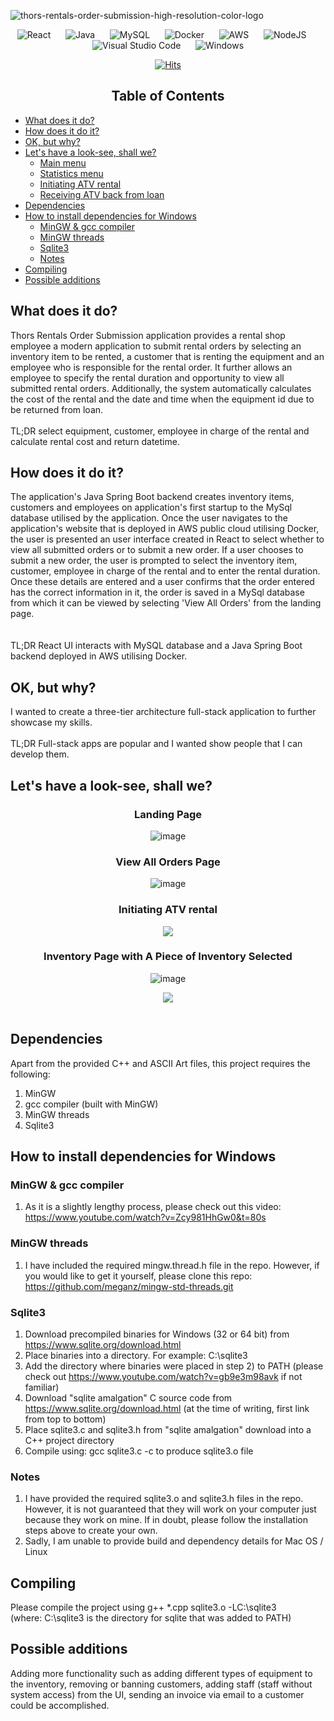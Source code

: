 

![thors-rentals-order-submission-high-resolution-color-logo](https://user-images.githubusercontent.com/85033252/217022803-fe315caf-b5bf-4d47-b18e-211d285417e6.png)

 <div align="center">
  

![React](https://img.shields.io/badge/react-%2320232a.svg?style=for-the-badge&logo=react&logoColor=%2361DAFB)
&nbsp;&nbsp;&nbsp;&nbsp;
![Java](https://img.shields.io/badge/java-%23ED8B00.svg?style=for-the-badge&logo=java&logoColor=white)
&nbsp;&nbsp;&nbsp;&nbsp;
![MySQL](https://img.shields.io/badge/mysql-%2300f.svg?style=for-the-badge&logo=mysql&logoColor=white)
&nbsp;&nbsp;&nbsp;&nbsp;
![Docker](https://img.shields.io/badge/docker-%230db7ed.svg?style=for-the-badge&logo=docker&logoColor=white)
&nbsp;&nbsp;&nbsp;&nbsp;
![AWS](https://img.shields.io/badge/AWS-%23FF9900.svg?style=for-the-badge&logo=amazon-aws&logoColor=white)
&nbsp;&nbsp;&nbsp;&nbsp;
![NodeJS](https://img.shields.io/badge/node.js-6DA55F?style=for-the-badge&logo=node.js&logoColor=white)
&nbsp;&nbsp;&nbsp;&nbsp;
![Visual Studio Code](https://img.shields.io/badge/Visual%20Studio%20Code-0078d7.svg?style=for-the-badge&logo=visual-studio-code&logoColor=white)
&nbsp;&nbsp;&nbsp;&nbsp;
![Windows](https://img.shields.io/badge/Windows-0078D6?style=for-the-badge&logo=windows&logoColor=white)

</div>

<div align="center">
 
[![Hits](https://hits.seeyoufarm.com/api/count/incr/badge.svg?url=https%3A%2F%2Fgithub.com%2Ftenngs%2Fthors-rentals&count_bg=%23000000&title_bg=%23555555&icon=&icon_color=%23E7E7E7&title=visits+%5Btoday%5D+%2F+%5Ball+time%5D&edge_flat=false)](https://hits.seeyoufarm.com)

</div>
 
 <div align="center">
 
<h2> Table of Contents
</div>

- [What does it do?](#what-does-it-do)
- [How does it do it?](#How-does-it-do-it)
- [OK, but why?](#ok-but-why)
- [Let's have a look-see, shall we?](#lets-have-a-look-see-shall-we)
   - [Main menu](#main-menu)
   - [Statistics menu](#statistics-menu)
   - [Initiating ATV rental](#initiating-atv-rental)
   - [Receiving ATV back from loan](#receiving-atv-back-from-loan)
- [Dependencies](#dependencies)
- [How to install dependencies for Windows](#how-to-install-dependencies-for-windows)
   - [MinGW & gcc compiler](#mingw--gcc-compiler)
   - [MinGW threads](#mingw-threads)
   - [Sqlite3](#sqlite3)
   - [Notes](#notes)
- [Compiling](#compiling)
- [Possible additions](#possible-additions)




## What does it do?
Thors Rentals Order Submission application provides a rental shop employee a modern application to submit rental orders by selecting an inventory item to be rented, a customer that is renting the equipment and an employee who is responsible for the rental order. It further allows an employee to specify the rental duration and opportunity to view all submitted rental orders. Additionally, the system automatically calculates the cost of the rental and the date and time when the equipment id due to be returned from loan. <br><br>
TL;DR select equipment, customer, employee in charge of the rental and calculate rental cost and return datetime.

## How does it do it?
The application's Java Spring Boot backend creates inventory items, customers and employees on application's first startup to the MySql database utilised by the application. Once the user navigates to the application's website that is deployed in AWS public cloud utilising Docker, the user is presented an user interface created in React to select whether to view all submitted orders or to submit a new order. If a user chooses to submit a new order, the user is prompted to select the inventory item, customer, employee in charge of the rental and to enter the rental duration. Once these details are entered and a user confirms that the order entered has the correct information in it, the order is saved in a MySql database from which it can be viewed by selecting 'View All Orders' from the landing page.  
<br><br>
TL;DR React UI interacts with MySQL database and a Java Spring Boot backend deployed in AWS utilising Docker.

## OK, but why?
I wanted to create a three-tier architecture full-stack application to further showcase my skills.<br><br>
TL;DR Full-stack apps are popular and I wanted show people that I can develop them.

## Let's have a look-see, shall we?

<div align="center">

### Landing Page
![image](https://user-images.githubusercontent.com/85033252/217074193-7b312eae-4a17-4a20-86cd-d339434c091a.png)

### View All Orders Page
![image](https://user-images.githubusercontent.com/85033252/217074569-593cdf19-914c-4fc4-b2aa-0c2ae5efc685.png)


### Initiating ATV rental<br>



![](Images/thors-init-rental.gif)



### Inventory Page with A Piece of Inventory Selected
![image](https://user-images.githubusercontent.com/85033252/217075287-34ea67ee-318f-46b9-be02-f44338745672.png)





![](Images/thors-receive-item.gif)<br><br>

</div>

## Dependencies
Apart from the provided C++ and ASCII Art files, this project requires the following:
1) MinGW
2) gcc compiler (built with MinGW)
3) MinGW threads
4) Sqlite3

## How to install dependencies for Windows<br>
### MinGW & gcc compiler
1) As it is a slightly lengthy process, please check out this video: https://www.youtube.com/watch?v=Zcy981HhGw0&t=80s<br>
### MinGW threads
1) I have included the required mingw.thread.h file in the repo. However, if you would like to get it yourself, please clone this repo: https://github.com/meganz/mingw-std-threads.git
### Sqlite3 
1) Download precompiled binaries for Windows (32 or 64 bit) from https://www.sqlite.org/download.html
2) Place binaries into a directory. For example: C:\sqlite3
3) Add the directory where binaries were placed in step 2) to PATH (please check out https://www.youtube.com/watch?v=gb9e3m98avk if not familiar)
4) Download "sqlite amalgation" C source code from  https://www.sqlite.org/download.html (at the time of writing, first link from top to bottom)
5) Place sqlite3.c and sqlite3.h from "sqlite amalgation" download into a C++ project directory
6) Compile using: gcc sqlite3.c -c to produce sqlite3.o file
### Notes
1) I have provided the required sqlite3.o and sqlite3.h files in the repo. However, it is not guaranteed that they will work on your computer just because they work on mine. If in doubt, please follow the installation steps above to create your own.
2) Sadly, I am unable to provide build and dependency details for Mac OS / Linux
## Compiling
Please compile the project using g++ *.cpp sqlite3.o -LC:\sqlite3<br>
(where: C:\sqlite3 is the directory for sqlite that
was added to PATH)
## Possible additions
Adding more functionality such as adding different types of equipment to the inventory, removing or banning customers, adding staff (staff without system access) from the UI, sending an invoice via email to a customer could be accomplished.
